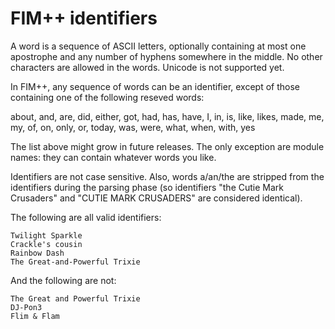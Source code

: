 FIM++ identifiers
================

A word is a sequence of ASCII letters, optionally containing at most one apostrophe and any number of hyphens somewhere in the middle. No other characters are allowed in the words. Unicode is not supported yet.

In FIM++, any sequence of words can be an identifier, except of those containing one of the following reseved words:

about, and, are, did, either, got, had, has, have, I, in, is, like, likes, made, me, my, of, on, only, or, today, was, were, what, when, with, yes

The list above might grow in future releases. The only exception are module names: they can contain whatever words you like.

Identifiers are not case sensitive. Also, words a/an/the are stripped from the identifiers during the parsing phase (so identifiers "the Cutie Mark Crusaders" and "CUTIE MARK CRUSADERS" are considered identical).

The following are all valid identifiers:

    Twilight Sparkle
    Crackle's cousin
    Rainbow Dash
    The Great-and-Powerful Trixie

And the following are not:

    The Great and Powerful Trixie
    DJ-Pon3
    Flim & Flam

